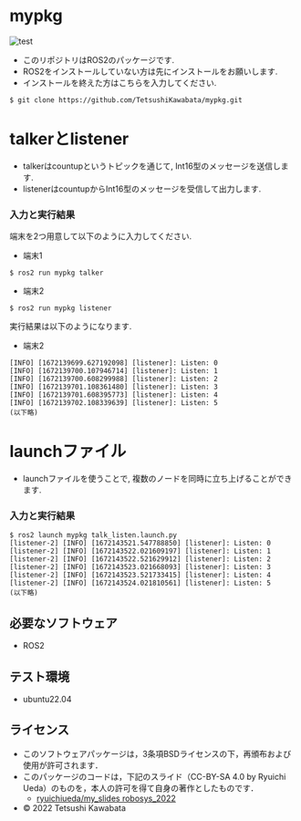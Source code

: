 # mypkg
![test](https://github.com/TetsushiKawabata/mypkg/actions/workflows/test.yml/badge.svg)  
* このリポジトリはROS2のパッケージです.
* ROS2をインストールしていない方は先にインストールをお願いします.
* インストールを終えた方はこちらを入力してください.
```
$ git clone https://github.com/TetsushiKawabata/mypkg.git
```

# talkerとlistener
* talkerはcountupというトピックを通じて, Int16型のメッセージを送信します.
* listenerはcountupからInt16型のメッセージを受信して出力します.

### 入力と実行結果
端末を2つ用意して以下のように入力してください.
* 端末1
```
$ ros2 run mypkg talker
```

* 端末2
```
$ ros2 run mypkg listener
```
  
実行結果は以下のようになります.
* 端末2
```
[INFO] [1672139699.627192098] [listener]: Listen: 0
[INFO] [1672139700.107946714] [listener]: Listen: 1
[INFO] [1672139700.608299988] [listener]: Listen: 2
[INFO] [1672139701.108361480] [listener]: Listen: 3
[INFO] [1672139701.608395773] [listener]: Listen: 4
[INFO] [1672139702.108339639] [listener]: Listen: 5
(以下略)
```

# launchファイル
* launchファイルを使うことで, 複数のノードを同時に立ち上げることができます.  

### 入力と実行結果
```
$ ros2 launch mypkg talk_listen.launch.py
[listener-2] [INFO] [1672143521.547788850] [listener]: Listen: 0
[listener-2] [INFO] [1672143522.021609197] [listener]: Listen: 1
[listener-2] [INFO] [1672143522.521629912] [listener]: Listen: 2
[listener-2] [INFO] [1672143523.021668093] [listener]: Listen: 3
[listener-2] [INFO] [1672143523.521733415] [listener]: Listen: 4
[listener-2] [INFO] [1672143524.021810561] [listener]: Listen: 5
(以下略)
```

## 必要なソフトウェア
* ROS2

## テスト環境
* ubuntu22.04

## ライセンス
* このソフトウェアパッケージは，3条項BSDライセンスの下，再頒布および使用が許可されます．
* このパッケージのコードは，下記のスライド（CC-BY-SA 4.0 by Ryuichi Ueda）のものを，本人の許可を得て自身の著作としたものです．
    * [ryuichiueda/my_slides robosys_2022](https://github.com/ryuichiueda/my_slides/tree/master/robosys_2022)
* © 2022 Tetsushi Kawabata